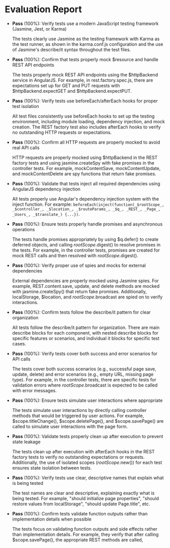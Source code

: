 # Evaluation Report

- **Pass** (100%): Verify tests use a modern JavaScript testing framework (Jasmine, Jest, or Karma)
  
  The tests clearly use Jasmine as the testing framework with Karma as the test runner, as shown in the karma.conf.js configuration and the use of Jasmine's describe/it syntax throughout the test files.

- **Pass** (100%): Confirm that tests properly mock $resource and handle REST API endpoints
  
  The tests properly mock REST API endpoints using the $httpBackend service in AngularJS. For example, in rest.factory.spec.js, there are expectations set up for GET and PUT requests with $httpBackend.expectGET and $httpBackend.expectPUT.

- **Pass** (100%): Verify tests use beforeEach/afterEach hooks for proper test isolation
  
  All test files consistently use beforeEach hooks to set up the testing environment, including module loading, dependency injection, and mock creation. The REST factory test also includes afterEach hooks to verify no outstanding HTTP requests or expectations.

- **Pass** (100%): Confirm all HTTP requests are properly mocked to avoid real API calls
  
  HTTP requests are properly mocked using $httpBackend in the REST factory tests and using jasmine.createSpy with fake promises in the controller tests. For example, mockContentSave, mockContentUpdate, and mockContentDelete are spy functions that return fake promises.

- **Pass** (100%): Validate that tests inject all required dependencies using AngularJS dependency injection
  
  All tests properly use Angular's dependency injection system with the inject function. For example: `beforeEach(inject(function(_$rootScope_, _$controller_, _$location_, _$routeParams_, _$q_, _REST_, _Page_, _Users_, _$translate_) {...})`.

- **Pass** (100%): Ensure tests properly handle promises and asynchronous operations
  
  The tests handle promises appropriately by using $q.defer() to create deferred objects, and calling $rootScope.$digest() to resolve promises in the tests. For example, in the controller tests, promises are created for mock REST calls and then resolved with $rootScope.$digest().

- **Pass** (100%): Verify proper use of spies and mocks for external dependencies
  
  External dependencies are properly mocked using Jasmine spies. For example, REST.content.save, update, and delete methods are mocked with jasmine.createSpy() that return fake promises. Additionally, localStorage, $location, and $rootScope.$broadcast are spied on to verify interactions.

- **Pass** (100%): Confirm tests follow the describe/it pattern for clear organization
  
  All tests follow the describe/it pattern for organization. There are main describe blocks for each component, with nested describe blocks for specific features or scenarios, and individual it blocks for specific test cases.

- **Pass** (100%): Verify tests cover both success and error scenarios for API calls
  
  The tests cover both success scenarios (e.g., successful page save, update, delete) and error scenarios (e.g., empty URL, missing page type). For example, in the controller tests, there are specific tests for validation errors where $rootScope.$broadcast is expected to be called with error messages.

- **Pass** (100%): Ensure tests simulate user interactions where appropriate
  
  The tests simulate user interactions by directly calling controller methods that would be triggered by user actions. For example, $scope.titleChange(), $scope.deletePage(), and $scope.savePage() are called to simulate user interactions with the page form.

- **Pass** (100%): Validate tests properly clean up after execution to prevent state leakage
  
  The tests clean up after execution with afterEach hooks in the REST factory tests to verify no outstanding expectations or requests. Additionally, the use of isolated scopes ($rootScope.$new()) for each test ensures state isolation between tests.

- **Pass** (100%): Verify tests use clear, descriptive names that explain what is being tested
  
  The test names are clear and descriptive, explaining exactly what is being tested. For example, "should initialize page properties", "should restore values from localStorage", "should update Page.title", etc.

- **Pass** (100%): Confirm tests validate function outputs rather than implementation details when possible
  
  The tests focus on validating function outputs and side effects rather than implementation details. For example, they verify that after calling $scope.savePage(), the appropriate REST methods are called,